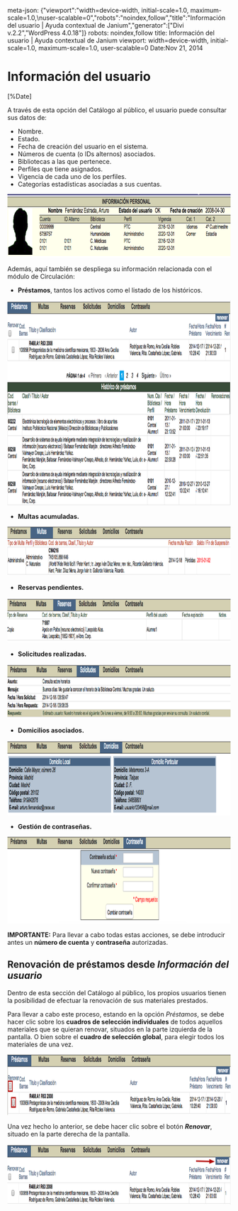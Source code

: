 meta-json: {"viewport":"width=device-width, initial-scale=1.0, maximum-scale=1.0,\nuser-scalable=0","robots":"noindex,follow","title":"Información del usuario | Ayuda contextual de Janium","generator":["Divi v.2.2","WordPress 4.0.18"]}
robots: noindex,follow
title: Información del usuario | Ayuda contextual de Janium
viewport: width=device-width, initial-scale=1.0, maximum-scale=1.0, user-scalable=0
Date:Nov 21, 2014

# Información del usuario

[%Date]

A través de esta opción del Catálogo al público, el usuario puede
consultar sus datos de:

-   Nombre.
-   Estado.
-   Fecha de creación del usuario en el sistema.
-   Números de cuenta (o IDs alternos) asociados.
-   Bibliotecas a las que pertenece.
-   Perfiles que tiene asignados.
-   Vigencia de cada uno de los perfiles.
-   Categorías estadísticas asociadas a sus cuentas.

[<img src="Informacion_usuario1.png" alt="Informacion_usuario1" class="aligncenter size-full wp-image-1772" width="877" height="143">](Informacion_usuario1.png)

Además, aquí también se despliega su información relacionada con el
módulo de Circulación:

-   **Préstamos**, tantos los activos como el listado de los históricos.

[<img src="Informacion_usuario2.png" alt="Informacion_usuario2" class="aligncenter size-full wp-image-1553" width="1090" height="462">](Informacion_usuario2.png)

-   **Multas acumuladas.**

[<img src="Informacion_usuario3.png" alt="Informacion_usuario3" class="aligncenter size-full wp-image-1554" width="1148" height="112">](Informacion_usuario3.png)

-   **Reservas pendientes.**

[<img src="Informacion_usuario4.png" alt="Informacion_usuario4" class="aligncenter size-full wp-image-1555" width="1140" height="102">](Informacion_usuario4.png)

-   **Solicitudes realizadas.**

[<img src="Informacion_usuario5.png" alt="Informacion_usuario5" class="aligncenter size-full wp-image-1556" width="1144" height="124">](Informacion_usuario5.png)

-   **Domicilios asociados.**

[<img src="Informacion_usuario6.png" alt="Informacion_usuario6" class="aligncenter size-full wp-image-1557" width="1142" height="169">](Informacion_usuario6.png)

-   **Gestión de contraseñas.**

[<img src="Informacion_usuario7.png" alt="Informacion_usuario7" class="aligncenter size-full wp-image-1558" width="1143" height="196">](Informacion_usuario7.png)

**IMPORTANTE:** Para llevar a cabo todas estas acciones, se debe
introducir antes un **número de cuenta** y **contraseña** autorizadas.

## Renovación de préstamos desde *Información del usuario*

Dentro de esta sección del Catálogo al público, los propios usuarios
tienen la posibilidad de efectuar la renovación de sus materiales
prestados.

Para llevar a cabo este proceso, estando en la opción *Préstamos*, se
debe hacer clic sobre los **cuadros de selección individuales** de todos
aquellos materiales que se quieran renovar, situados en la parte
izquierda de la pantalla. O bien sobre el **cuadro de selección
global**, para elegir todos los materiales de una vez.

[<img src="Informacion_usuario8.png" alt="Informacion_usuario8" class="aligncenter size-full wp-image-1559" width="1086" height="137">](Informacion_usuario8.png)

Una vez hecho lo anterior, se debe hacer clic sobre el botón
***Renovar***, situado en la parte derecha de la pantalla.

[<img src="Informacion_usuario9.png" alt="Informacion_usuario9" class="aligncenter size-full wp-image-1560" width="1087" height="137">](Informacion_usuario9.png)

